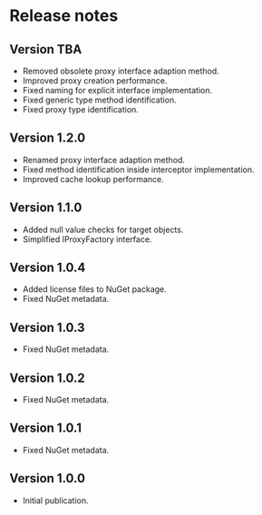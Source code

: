 # Release notes

## Version TBA

* Removed obsolete proxy interface adaption method.
* Improved proxy creation performance.
* Fixed naming for explicit interface implementation.
* Fixed generic type method identification.
* Fixed proxy type identification.

## Version 1.2.0

* Renamed proxy interface adaption method.
* Fixed method identification inside interceptor implementation.
* Improved cache lookup performance.

## Version 1.1.0

* Added null value checks for target objects.
* Simplified IProxyFactory interface.

## Version 1.0.4

* Added license files to NuGet package.
* Fixed NuGet metadata.

## Version 1.0.3

* Fixed NuGet metadata.

## Version 1.0.2

* Fixed NuGet metadata.

## Version 1.0.1

* Fixed NuGet metadata.

## Version 1.0.0

* Initial publication.
